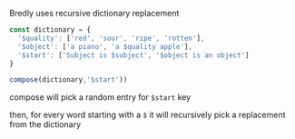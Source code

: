 Bredly uses recursive dictionary replacement

```js
const dictionary = {
  '$quality': ['red', 'sour', 'ripe', 'rotten'],
  '$object': ['a piano', 'a $quality apple'],
  '$start': ['Subject is $subject', '$object is an object']
}

compose(dictionary,'$start'))
```

compose will pick a random entry for `$start` key

then, for every word starting with a `$` it will recursively pick a replacement from the dictionary